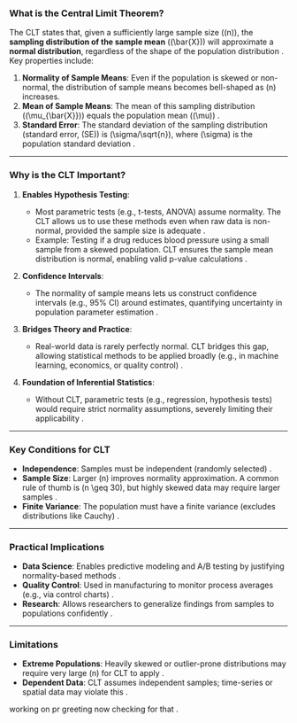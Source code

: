 ### **What is the Central Limit Theorem?**  
The CLT states that, given a sufficiently large sample size (\(n\)), the **sampling distribution of the sample mean** (\(\bar{X}\)) will approximate a **normal distribution**, regardless of the shape of the population distribution . Key properties include:  
1. **Normality of Sample Means**: Even if the population is skewed or non-normal, the distribution of sample means becomes bell-shaped as \(n\) increases.  
2. **Mean of Sample Means**: The mean of this sampling distribution (\(\mu_{\bar{X}}\)) equals the population mean (\(\mu\)) .  
3. **Standard Error**: The standard deviation of the sampling distribution (standard error, \(SE\)) is \(\sigma/\sqrt{n}\), where \(\sigma\) is the population standard deviation .  

---

### **Why is the CLT Important?**  
1. **Enables Hypothesis Testing**:  
   - Most parametric tests (e.g., t-tests, ANOVA) assume normality. The CLT allows us to use these methods even when raw data is non-normal, provided the sample size is adequate .  
   - Example: Testing if a drug reduces blood pressure using a small sample from a skewed population. CLT ensures the sample mean distribution is normal, enabling valid p-value calculations .  

2. **Confidence Intervals**:  
   - The normality of sample means lets us construct confidence intervals (e.g., 95% CI) around estimates, quantifying uncertainty in population parameter estimation .  

3. **Bridges Theory and Practice**:  
   - Real-world data is rarely perfectly normal. CLT bridges this gap, allowing statistical methods to be applied broadly (e.g., in machine learning, economics, or quality control) .  

4. **Foundation of Inferential Statistics**:  
   - Without CLT, parametric tests (e.g., regression, hypothesis tests) would require strict normality assumptions, severely limiting their applicability .  

---

### **Key Conditions for CLT**  
- **Independence**: Samples must be independent (randomly selected) .  
- **Sample Size**: Larger \(n\) improves normality approximation. A common rule of thumb is \(n \geq 30\), but highly skewed data may require larger samples .  
- **Finite Variance**: The population must have a finite variance (excludes distributions like Cauchy) .  

---

### **Practical Implications**  
- **Data Science**: Enables predictive modeling and A/B testing by justifying normality-based methods .  
- **Quality Control**: Used in manufacturing to monitor process averages (e.g., via control charts) .  
- **Research**: Allows researchers to generalize findings from samples to populations confidently .  

---

### **Limitations**  
- **Extreme Populations**: Heavily skewed or outlier-prone distributions may require very large \(n\) for CLT to apply .  
- **Dependent Data**: CLT assumes independent samples; time-series or spatial data may violate this .  



working on pr greeting now checking for that .

